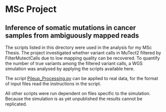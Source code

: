 # MSc Project
## Inference of somatic mutations in cancer samples from ambiguously mapped reads

The scripts listed in this directory were used in the analysis for my MSc Thesis. The project investigated whether variant calls in MuTect2 filtered by FilterMutectCalls due to low mapping quality can be recovered. To quantify the number of true variants among the filtered variant calls, a WGS simulation was analysed by applying the scripts available here. 

The script [Pileup_Processing.py](/Pileup_Processing.py) can be applied to real data, for the format of input files read the instructions in the script.

All other scripts were run dependent on files specific to the simulation. Because the simulation is as yet unpublished the results cannot be replicated.
